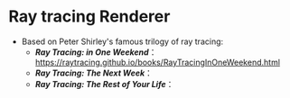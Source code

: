 # Ray tracing Renderer 
* Based on Peter Shirley's famous trilogy of ray tracing:
    - _**Ray Tracing: in One Weekend**_：  https://raytracing.github.io/books/RayTracingInOneWeekend.html
    - _**Ray Tracing: The Next Week**_：
    - _**Ray Tracing: The Rest of Your Life**_：